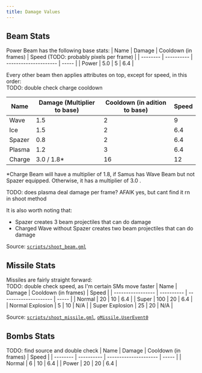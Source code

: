 ```yaml
---
title: Damage Values
---
```


## Beam Stats
Power Beam has the following base stats:
| Name     | Damage     | Cooldown (in frames)  | Speed (TODO: probably pixels per frame) |
| -------- | ---------- | --------------------- | ----- |
| Power	   | 5.0  	    | 5		 	            | 6.4	|

Every other beam then applies attributes on top, except for speed, in this order:  
TODO: double check charge cooldown

| Name     | Damage (Multiplier to base) | Cooldown (in adition to base)  | Speed |
| -------- | --------------------------- | ------------------------------ | ----- |
| Wave	   | 1.5                         | 2	 	                      | 9	  |
| Ice	   | 1.5                         | 2	 	                      | 6.4	  |
| Spazer   | 0.8                         | 2	 	                      | 6.4	  |
| Plasma   | 1.2                         | 3	 	                      | 6.4	  |
| Charge   | 3.0 / 1.8*                  | 16                             | 12    |

*Charge Beam will have a multiplier of 1.8, if Samus has Wave Beam but not Spazer equipped. Otherwise, it has a multiplier of 3.0 . 

TODO: does plasma deal damage per frame? AFAIK yes, but cant find it rn in shoot method

It is also worth noting that:
- Spazer creates 3 beam projectiles that can do damage
- Charged Wave without Spazer creates two beam projectiles that can do damage

Source: [`scripts/shoot_beam.gml`](https://github.com/AM2R-Community-Developers/AM2R-Community-Updates/blob/main/scripts/shoot_beam.gml)


## Missile Stats
Missiles are fairly straight forward:  
TODO: double check speed, as I'm certain SMs move faster 
| Name              | Damage     | Cooldown (in frames)  | Speed |
| ----------------- | ---------- | --------------------- | ----- |
| Normal            | 20 	     | 10		 	         | 6.4	 |
| Super	            | 100	     | 20		 	         | 6.4	 |
| Normal Explosion  | 5	  	     | 10		 	         | N/A	 |
| Super	Explosion   | 25         | 20		 	         | N/A	 |

Source: [`scripts/shoot_missile.gml`](https://github.com/AM2R-Community-Developers/AM2R-Community-Updates/blob/main/scripts/shoot_missile.gml), [`oMissile.UserEvent0`](https://github.com/AM2R-Community-Developers/AM2R-Community-Updates/blob/main/objects/oMissile.object.gmx)

## Bombs Stats
TODO: find source and double check
| Name     | Damage     | Cooldown (in frames)  | Speed |
| -------- | ---------- | --------------------- | ----- |
| Normal   | 6	  	    | 10	 	            | 6.4	|
| Power	   | 20	    	| 20	 	            | 6.4	|

